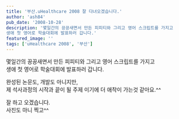 ```yaml
---
title: '부산.uHealthcare 2008 잘 다녀오겠습니다.'
author: 'ash84'
pub_date: '2008-10-28'
description: '몇일간의 끙끙새면서 만든 피피티와 그리고 영어 스크립트를 가지고 
생애 첫 영어로 학술대회에 발표하러 갑니다.'
featured_image: ''
tags: ['uHealthcare 2008', '부산']
---
```



<span style="font-size: 11pt;"></span><span style="font-size: 11pt;"></span><span style="font-size: 11pt;">몇일간의 끙끙새면서 만든 피피티와 그리고 영어 스크립트를 가지고</span><span style="font-size: 11pt;"> </span>  
<span style="font-size: 11pt;">생애 첫 영어로 학술대회에 발표하러 갑니다.</span><span style="font-size: 11pt;"> </span>

<span style="font-size: 11pt;">완성된 논문도, 개발도 아니지만,</span><span style="font-size: 11pt;"> </span>  
<span style="font-size: 11pt;">제 석사과정의 시작과 끝이 될 주제 이기에 더 애착이 가는것 같아요.^^</span>

<span style="font-size: 11pt;">잘 하고 오겠습니다.</span><span style="font-size: 11pt;"> </span>  
<span style="font-size: 11pt;">사진도 마니 찍고^^</span><span style="font-size: 11pt;"> </span>



